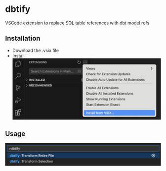# dbtify

VSCode extension to replace SQL table references with dbt model refs

## Installation

- Download the .vsix file
- Install
![image](installation.png)

## Usage

![image](usage.png)